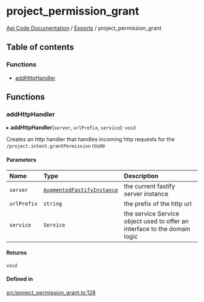 # project\_permission\_grant
 
[Api Code Documentation](../README.md) / [Exports](../modules.md) / project\_permission\_grant

## Table of contents

### Functions

- [addHttpHandler](project_permission_grant.md#addhttphandler)

## Functions

### addHttpHandler

▸ **addHttpHandler**(`server`, `urlPrefix`, `service`): `void`

Creates an http handler that handles incoming http requests for the `/project.intent.grantPermission` route

#### Parameters

| Name | Type | Description |
| :------ | :------ | :------ |
| `server` | [`AugmentedFastifyInstance`](../interfaces/types.AugmentedFastifyInstance.md) | the current fastify server instance |
| `urlPrefix` | `string` | the prefix of the http url |
| `service` | `Service` | the service Service object used to offer an interface to the domain logic |

#### Returns

`void`

#### Defined in

[src/project_permission_grant.ts:128](https://github.com/openkfw/TruBudget/blob/648f2bb/api/src/project_permission_grant.ts#L128)
